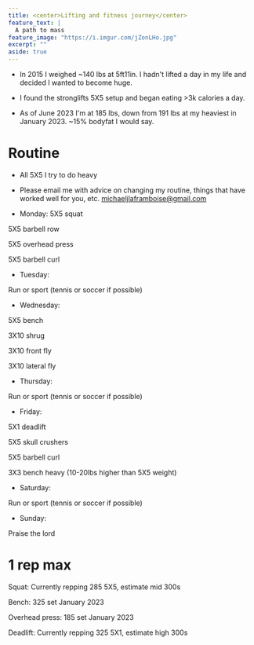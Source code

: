 ```yaml
---
title: <center>Lifting and fitness journey</center>
feature_text: |
  A path to mass
feature_image: "https://i.imgur.com/jZonLHo.jpg"
excerpt: ""
aside: true
---
```




- In 2015 I weighed ~140 lbs at 5ft11in. I hadn't lifted a day in my life and decided I wanted to become huge. 

- I found the stronglifts 5X5 setup and began eating >3k calories a day. 

- As of June 2023 I'm at 185 lbs, down from 191 lbs at my heaviest in January 2023. ~15% bodyfat I would say. 

# Routine
- All 5X5 I try to do heavy
- Please email me with advice on changing my routine, things that have worked well for you, etc. michaeljlaframboise@gmail.com

- Monday:
5X5 squat

5X5 barbell row

5X5 overhead press

5X5 barbell curl

- Tuesday:

Run or sport (tennis or soccer if possible)

- Wednesday:

5X5 bench

3X10 shrug

3X10 front fly

3X10 lateral fly

- Thursday:

Run or sport (tennis or soccer if possible)

- Friday:

5X1 deadlift

5X5 skull crushers

5X5 barbell curl

3X3 bench heavy (10-20lbs higher than 5X5 weight)

- Saturday:

Run or sport (tennis or soccer if possible)

- Sunday:

Praise the lord

# 1 rep max

Squat:  Currently repping 285 5X5, estimate mid 300s

Bench: 325 set January 2023

Overhead press: 185 set January 2023

Deadlift: Currently repping 325 5X1, estimate high 300s



